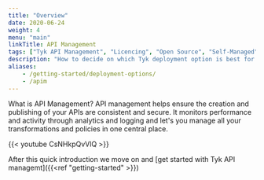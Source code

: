 ```yaml
---
title: "Overview"
date: 2020-06-24
weight: 4
menu: "main"
linkTitle: API Management
tags: ["Tyk API Management", "Licencing", "Open Source", "Self-Managed", "Tyk Cloud", "API Gateway"]
description: "How to decide on which Tyk deployment option is best for you"
aliases:
    - /getting-started/deployment-options/
    - /apim
---
```


What is API Management? API management helps ensure the creation and publishing of your APIs are consistent and secure. It monitors performance and activity through analytics and logging and let's you manage all your transformations and policies in one central place.

{{< youtube CsNHkpQvVlQ >}}

After this quick introduction we move on and [get started with Tyk API managemt]({{<ref "getting-started" >}})